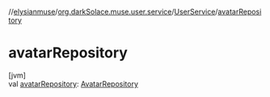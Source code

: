 //[elysianmuse](../../../index.md)/[org.darkSolace.muse.user.service](../index.md)/[UserService](index.md)/[avatarRepository](avatar-repository.md)

# avatarRepository

[jvm]\
val [avatarRepository](avatar-repository.md): [AvatarRepository](../../org.darkSolace.muse.user.repository/-avatar-repository/index.md)

